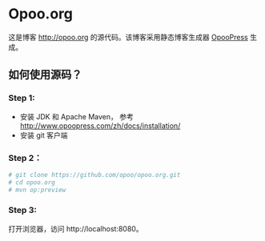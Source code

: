 # Opoo.org
这是博客 <http://opoo.org> 的源代码。该博客采用静态博客生成器 [OpooPress](http://www.opoopress.com/) 生成。

## 如何使用源码？
### Step 1: 
* 安装 JDK 和 Apache Maven， 参考 http://www.opoopress.com/zh/docs/installation/
* 安装 git 客户端

### Step 2：
```bash
# git clone https://github.com/opoo/opoo.org.git
# cd opoo.org
# mvn op:preview
```
### Step 3:
打开浏览器，访问 http://localhost:8080。